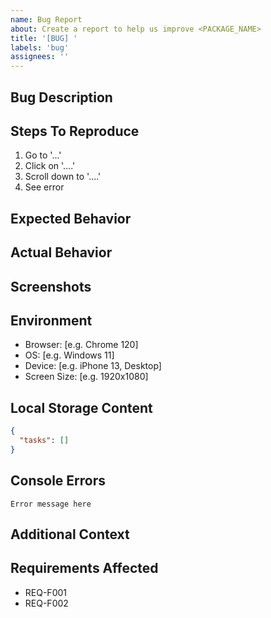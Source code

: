 ```yaml
---
name: Bug Report
about: Create a report to help us improve <PACKAGE_NAME>
title: '[BUG] '
labels: 'bug'
assignees: ''
---
```


## Bug Description
<!-- A clear and concise description of what the bug is -->

## Steps To Reproduce
1. Go to '...'
2. Click on '....'
3. Scroll down to '....'
4. See error

## Expected Behavior
<!-- A clear and concise description of what you expected to happen -->

## Actual Behavior
<!-- What actually happened -->

## Screenshots
<!-- If applicable, add screenshots to help explain your problem -->

## Environment
- Browser: [e.g. Chrome 120]
- OS: [e.g. Windows 11]
- Device: [e.g. iPhone 13, Desktop]
- Screen Size: [e.g. 1920x1080]

## Local Storage Content
<!-- If relevant, paste the contents of localStorage (with any sensitive data removed) -->
```json
{
  "tasks": []
}
```

## Console Errors
<!-- If applicable, paste any relevant console errors -->
```
Error message here
```

## Additional Context
<!-- Add any other context about the problem here -->

## Requirements Affected
<!-- List any requirements (REQ-xxx) that are affected by this bug -->
- REQ-F001
- REQ-F002